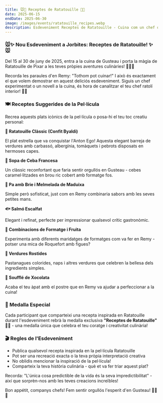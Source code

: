```yaml
---
title: 🐭🍅 Receptes de Ratatouille 🍅🐭
date: 2025-06-15
endDate: 2025-06-30
image: /images/events/ratatouille_recipes.webp
description: Esdeveniment Receptes de Ratatouille - Cuina com un chef de la cuina de Gusteau!
---
```


### 🐭✨ Nou Esdeveniment a Jorbites: Receptes de Ratatouille! ✨🐭

Del 15 al 30 de juny de 2025, entra a la cuina de Gusteau i porta la màgia de Ratatouille de Pixar a les teves pròpies aventures culinàries! 🏰👨‍🍳

Recorda les paraules d'en Remy: "Tothom pot cuinar!" I això és exactament el que volem demostrar en aquest deliciós esdeveniment. Siguis un chef experimentat o un novell a la cuina, és hora de canalitzar el teu chef ratolí interior! 🐀🍳

### 🍽️ Receptes Suggerides de la Pel·lícula

Recrea aquests plats icònics de la pel·lícula o posa-hi el teu toc creatiu personal:

**🍅 Ratatouille Clàssic (Confit Byaldi)**

El plat estrella que va conquistar l'Anton Ego! Aquesta elegant barreja de verdures amb carbassó, albergínia, tomàquets i pebrots disposats en hermoses capes.

**🧅 Sopa de Ceba Francesa**

Un clàssic reconfortant que faria sentir orgullós en Gusteau - cebes caramel·litzades en brou ric cobert amb formatge fos.

**🥖 Pa amb Brie i Melmelada de Maduixa**

Simple però sofisticat, just com en Remy combinaria sabors amb les seves petites mans.

**🐟 Salmó Escalfat**

Elegant i refinat, perfecte per impressionar qualsevol crític gastronòmic.

**🍇 Combinacions de Formatge i Fruita**

Experimenta amb diferents maridatges de formatges com va fer en Remy - potser una mica de Roquefort amb figues?

**🥕 Verdures Rostides**

Pastanagues colorides, naps i altres verdures que celebren la bellesa dels ingredients simples.

**🍫 Soufflé de Xocolata**

Acaba el teu àpat amb el postre que en Remy va ajudar a perfeccionar a la cuina!

### 🏅 Medalla Especial

Cada participant que comparteixi una recepta inspirada en Ratatouille durant l'esdeveniment rebrà la medalla exclusiva **"Receptes de Ratatouille"** 🏅🐭 - una medalla única que celebra el teu coratge i creativitat culinària!

### 🎬 Regles de l'Esdeveniment

- Publica qualsevol recepta inspirada en la pel·lícula Ratatouille
- Pot ser una recreació exacta o la teva pròpia interpretació creativa
- No oblidis mencionar la inspiració de la pel·lícula!
- Comparteix la teva història culinària - què et va fer triar aquest plat?

Recorda: "L'única cosa predictible de la vida és la seva impredictibilitat" - així que sorprèn-nos amb les teves creacions increïbles!

Bon appétit, companys chefs! Fem sentir orgullós l'esperit d'en Gusteau! 👨‍🍳✨
